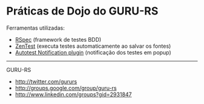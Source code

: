 # Práticas de Dojo do GURU-RS #

Ferramentas utilizadas:

 - [RSpec](http://rspec.info) (framework de testes BDD)
 - [ZenTest](http://www.zenspider.com/ZSS/Products/ZenTest) (executa testes automaticamente ao salvar os fontes)
 - [Autotest Notification plugin](http://github.com/carlosbrando/autotest-notification) (notificação dos testes em popup)

 
_______
 
GURU-RS
 - http://twitter.com/gururs
 - http://groups.google.com/group/guru-rs
 - http://www.linkedin.com/groups?gid=2931847
 
